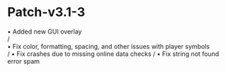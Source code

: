 # Patch-v3.1-3
• Added new GUI overlay       
/                                                                                                                                                   
• Fix color, formatting, spacing, and other issues with player symbols                                                                           
/
• Fix crashes due to missing online data checks
/
• Fix string not found error spam
